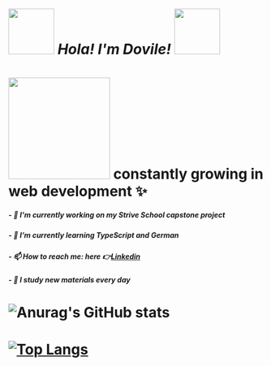 # <img src="https://media.giphy.com/media/YZjFV69SShm1nWApIt/giphy.gif" width="90"/> ***Hola! I'm Dovile!*** <img src="https://media.giphy.com/media/YZjFV69SShm1nWApIt/giphy.gif" width="90" />

# <img src="https://media.giphy.com/media/9apbJ0zKpujFkOLzmy/giphy.gif" width="200"/> constantly growing in web development ✨
<!--
**doviletumaite/doviletumaite** is a ✨ _special_ ✨ repository because its `README.md` (this file) appears on your GitHub profile.

Here are some ideas to get you started:
-->
##### - 🔭 I'm currently working on my Strive School capstone project 
##### - 🌱 I’m currently learning TypeScript and German 
##### - 📫 How to reach me: here 👉[Linkedin](🏻"https://www.linkedin.com/in/dovile-tumaite-24b952197/")
##### - 🚀 I study new materials every day 


# ![Anurag's GitHub stats](https://github-readme-stats.vercel.app/api?username=doviletumaite&show_icons=true&theme=radical)
# [![Top Langs](https://github-readme-stats.vercel.app/api/top-langs/?username=doviletumaite&langs_count=8&theme=radical)](https://github.com/anuraghazra/github-readme-stats)
